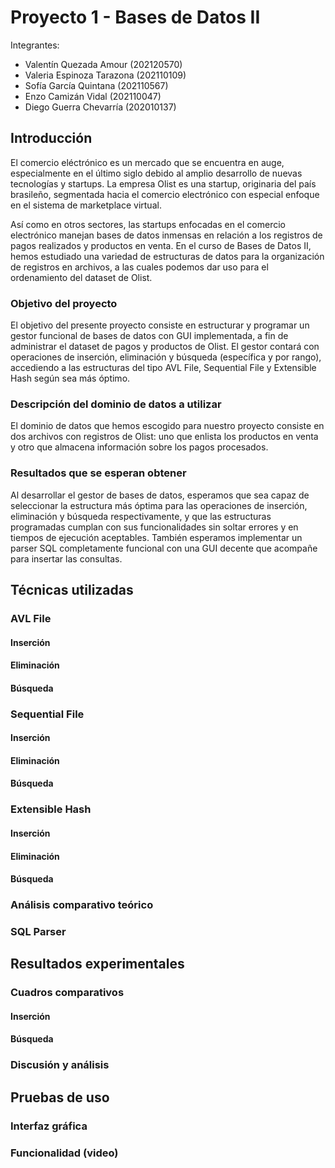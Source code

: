 # Proyecto 1 - Bases de Datos II
Integrantes:
- Valentín Quezada Amour (202120570)
- Valeria Espinoza Tarazona (202110109)
- Sofía García Quintana (202110567)
- Enzo Camizán Vidal (202110047)
- Diego Guerra Chevarría (202010137)

## Introducción

El comercio eléctrónico es un mercado que se encuentra en auge, especialmente en el último siglo debido al amplio desarrollo de nuevas tecnologías y startups. La empresa Olist es una startup, originaria del país brasileño, segmentada hacia el comercio electrónico con especial enfoque en el sistema de marketplace virtual.

Así como en otros sectores, las startups enfocadas en el comercio electrónico manejan bases de datos inmensas en relación a los registros de pagos realizados y productos en venta. En el curso de Bases de Datos II, hemos estudiado una variedad de estructuras de datos para la organización de registros en archivos, a las cuales podemos dar uso para el ordenamiento del dataset de Olist.

### Objetivo del proyecto

El objetivo del presente proyecto consiste en estructurar y programar un gestor funcional de bases de datos con GUI implementada, a fin de administrar el dataset de pagos y productos de Olist. El gestor contará con operaciones de inserción, eliminación y búsqueda (específica y por rango), accediendo a las estructuras del tipo AVL File, Sequential File y Extensible Hash según sea más óptimo.

### Descripción del dominio de datos a utilizar

El dominio de datos que hemos escogido para nuestro proyecto consiste en dos archivos con registros de Olist: uno que enlista los productos en venta y otro que almacena información sobre los pagos procesados.

### Resultados que se esperan obtener

Al desarrollar el gestor de bases de datos, esperamos que sea capaz de seleccionar la estructura más óptima para las operaciones de inserción, eliminación y búsqueda respectivamente, y que las estructuras programadas cumplan con sus funcionalidades sin soltar errores y en tiempos de ejecución aceptables. También esperamos implementar un parser SQL completamente funcional con una GUI decente que acompañe para insertar las consultas.

## Técnicas utilizadas
### AVL File
#### Inserción
#### Eliminación
#### Búsqueda

### Sequential File
#### Inserción
#### Eliminación
#### Búsqueda

### Extensible Hash
#### Inserción
#### Eliminación
#### Búsqueda

### Análisis comparativo teórico

### SQL Parser

## Resultados experimentales
### Cuadros comparativos
#### Inserción
#### Búsqueda

### Discusión y análisis

## Pruebas de uso
### Interfaz gráfica
### Funcionalidad (video)
